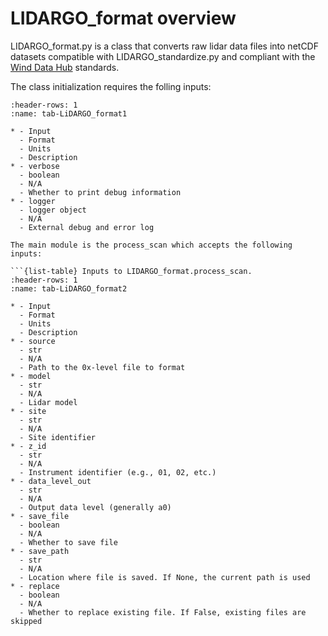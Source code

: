 # LIDARGO_format overview

LIDARGO_format.py is a class that converts raw lidar data files into netCDF datasets compatible with LIDARGO_standardize.py and compliant with the [Wind Data Hub](https://a2e.energy.gov/login) standards.

The class initialization requires the folling inputs:
```{list-table} Inputs to LIDARGO_format.__init__.
:header-rows: 1
:name: tab-LiDARGO_format1

* - Input
  - Format
  - Units
  - Description
* - verbose
  - boolean   
  - N/A
  - Whether to print debug information
* - logger
  - logger object   
  - N/A
  - External debug and error log

The main module is the process_scan which accepts the following inputs:

```{list-table} Inputs to LIDARGO_format.process_scan.
:header-rows: 1
:name: tab-LiDARGO_format2

* - Input
  - Format
  - Units
  - Description
* - source
  - str   
  - N/A
  - Path to the 0x-level file to format                     
* - model    
  - str  
  - N/A  
  - Lidar model  
* - site    
  - str  
  - N/A
  - Site identifier  
* - z_id    
  - str  
  - N/A
  - Instrument identifier (e.g., 01, 02, etc.)
* - data_level_out
  - str  
  - N/A
  - Output data level (generally a0)    
* - save_file
  - boolean  
  - N/A
  - Whether to save file 
* - save_path
  - str  
  - N/A
  - Location where file is saved. If None, the current path is used
* - replace
  - boolean  
  - N/A
  - Whether to replace existing file. If False, existing files are skipped  

```
